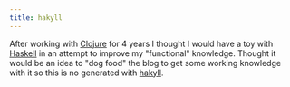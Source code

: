 ```yaml
---
title: hakyll
---
```


After working with [Clojure](http://clojure.org) for 4 years I thought I would have a toy with [Haskell](http://haskell.org) in an attempt to improve my "functional" knowledge. Thought it would be an idea to "dog food" the blog to get some working knowledge with it so this is no generated with [hakyll](http://jaspervdj.be/hakyll/).